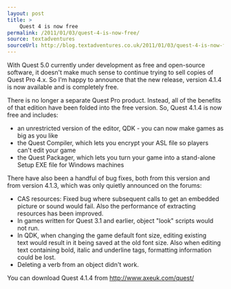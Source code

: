 ```yaml
---
layout: post
title: >
    Quest 4 is now free
permalink: /2011/01/03/quest-4-is-now-free/
source: textadventures
sourceUrl: http://blog.textadventures.co.uk/2011/01/03/quest-4-is-now-free/
---
```

With Quest 5.0 currently under development as free and open-source software, it doesn't make much sense to continue trying to sell copies of Quest Pro 4.x. So I'm happy to announce that the new release, version 4.1.4 is now available and is completely free.

There is no longer a separate Quest Pro product. Instead, all of the benefits of that edition have been folded into the free version. So, Quest 4.1.4 is now free and includes:
<ul>
	<li>an unrestricted version of the editor, QDK - you can now make games as big as you like</li>
	<li>the Quest Compiler, which lets you encrypt your ASL file so players can't edit your game</li>
	<li>the Quest Packager, which lets you turn your game into a stand-alone Setup EXE file for Windows machines</li>
</ul>
There have also been a handful of bug fixes, both from this version and from version 4.1.3, which was only quietly announced on the forums:
<div id="_mcePaste">
<ul>
	<li>CAS resources: Fixed bug where subsequent calls to get an embedded picture or sound would fail. Also the performance of extracting resources has been improved.</li>
	<li>In games written for Quest 3.1 and earlier, object "look" scripts would not run.</li>
	<li>In QDK, when changing the game default font size, editing existing text would result in it being saved at the old font size. Also when editing text containing bold, italic and underline tags, formatting information could be lost.</li>
	<li>Deleting a verb from an object didn't work.</li>
</ul>
</div>
You can download Quest 4.1.4 from <a href="http://www.axeuk.com/quest/">http://www.axeuk.com/quest/</a>
